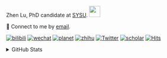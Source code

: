 <p>Zhen Lu, PhD candidate at <a href="https://phs.sysu.edu.cn/">SYSU</a>. <img src="https://media.giphy.com/media/WUlplcMpOCEmTGBtBW/giphy.gif" width="30">
</em></p>

💬 Connect to me by [email](mailto:luzh29@mail2.sysu.edu.cn).

[![bilibili](https://img.shields.io/badge/陆震同学-B站-yellow)](https://space.bilibili.com/32159908) [![wechat](https://img.shields.io/badge/陆震生物统计-微信公众号-important)](https://leslie-lu.github.io/uploads/qrcode.jpg) [![planet](https://img.shields.io/badge/陆震-知识星球-blueviolet)](https://wx.zsxq.com/dweb2) [![zhihu](https://img.shields.io/badge/陆震同学-知乎-blue)](https://www.zhihu.com/people/edison-70-18) [![Twitter](https://img.shields.io/badge/ZhenLu_Biost-Twitter-ff69b4)](https://twitter.com/ZhenLu_Biost) [![scholar](https://img.shields.io/badge/ZhenLu-Scholar-00ffff)](https://scholar.google.com/citations?user=LKLQ1g8AAAAJ) [![Hits](https://hits.seeyoufarm.com/api/count/incr/badge.svg?url=https%3A%2F%2Fgithub.com%2FLeslie-Lu%2FLeslie-Lu&count_bg=%2379C83D&title_bg=%23555555&icon=&icon_color=%23E7E7E7&title=hits&edge_flat=false)](https://hits.seeyoufarm.com)

<details>
 
<summary>GitHub Stats</summary>


<!--START_SECTION:waka-->
**🐱 My GitHub Data** 

> 📦 220.8 kB Used in GitHub's Storage 
 > 
> 🚫 Not Opted to Hire
 > 
> 📜 15 Public Repositories 
 > 
> 🔑 5 Private Repositories 
 > 
**I'm an Early 🐤** 

```text
🌞 Morning                17 commits          █░░░░░░░░░░░░░░░░░░░░░░░░   03.67 % 
🌆 Daytime                282 commits         ███████████████░░░░░░░░░░   60.91 % 
🌃 Evening                152 commits         ████████░░░░░░░░░░░░░░░░░   32.83 % 
🌙 Night                  12 commits          █░░░░░░░░░░░░░░░░░░░░░░░░   02.59 % 
```
📅 **I'm Most Productive on Wednesday** 

```text
Monday                   102 commits         ██████░░░░░░░░░░░░░░░░░░░   22.03 % 
Tuesday                  60 commits          ███░░░░░░░░░░░░░░░░░░░░░░   12.96 % 
Wednesday                110 commits         ██████░░░░░░░░░░░░░░░░░░░   23.76 % 
Thursday                 73 commits          ████░░░░░░░░░░░░░░░░░░░░░   15.77 % 
Friday                   45 commits          ██░░░░░░░░░░░░░░░░░░░░░░░   09.72 % 
Saturday                 25 commits          █░░░░░░░░░░░░░░░░░░░░░░░░   05.40 % 
Sunday                   48 commits          ███░░░░░░░░░░░░░░░░░░░░░░   10.37 % 
```


**I Mostly Code in R** 

```text
R                        6 repos             █████████░░░░░░░░░░░░░░░░   37.50 % 
HTML                     6 repos             █████████░░░░░░░░░░░░░░░░   37.50 % 
SAS                      3 repos             █████░░░░░░░░░░░░░░░░░░░░   18.75 % 
Python                   1 repo              ██░░░░░░░░░░░░░░░░░░░░░░░   06.25 % 
```




 Last Updated on 10/05/2024 18:39:39 UTC
<!--END_SECTION:waka-->

-----

**NOTE: Top languages does not indicate my skill level or anything like that. It is just a metric of which languages have been hosted by me on GitHub based on the usage across repositories.**

</details>
